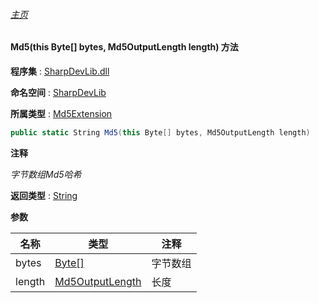 ###### [主页](./Index.md "主页")

#### Md5(this Byte[] bytes, Md5OutputLength length) 方法

**程序集** : [SharpDevLib.dll](./SharpDevLib.assembly.md "SharpDevLib.dll")

**命名空间** : [SharpDevLib](./SharpDevLib.namespace.md "SharpDevLib")

**所属类型** : [Md5Extension](./SharpDevLib.Md5Extension.md "Md5Extension")

``` csharp
public static String Md5(this Byte[] bytes, Md5OutputLength length)
```

**注释**

*字节数组Md5哈希*



**返回类型** : [String](https://learn.microsoft.com/en-us/dotnet/api/system.string "String")


**参数**

|名称|类型|注释|
|---|---|---|
|bytes|[Byte\[\]](https://learn.microsoft.com/en-us/dotnet/api/system.byte[] "Byte\[\]")|字节数组|
|length|[Md5OutputLength](./SharpDevLib.Md5OutputLength.md "Md5OutputLength")|长度|


